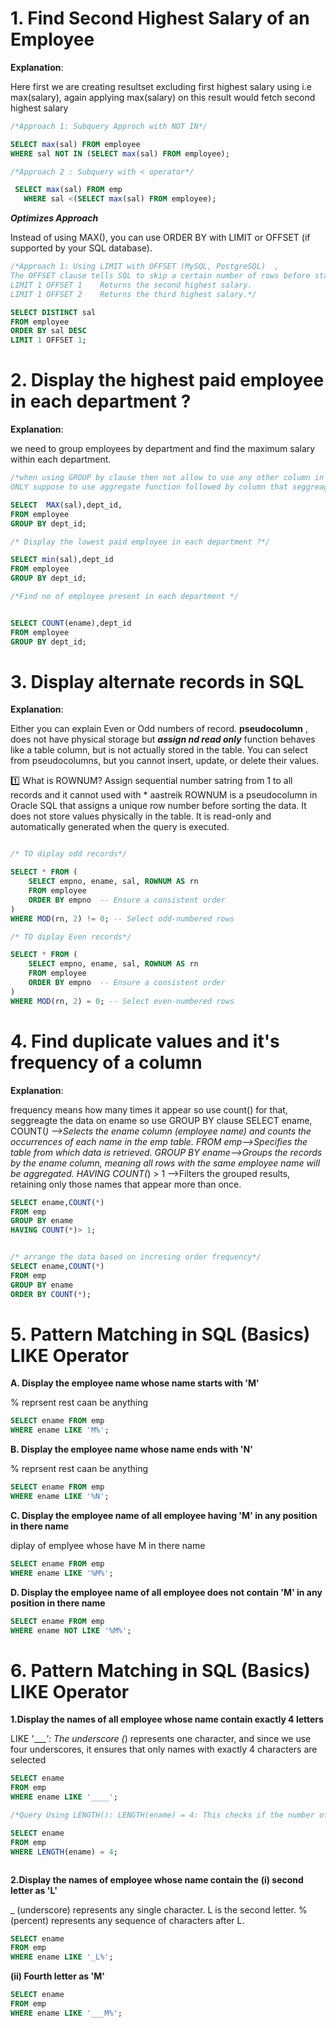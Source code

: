 # 1.  Find Second Highest Salary of an Employee
**Explanation**:



Here first we are creating resultset  excluding first highest salary using i.e max(salary),
again applying max(salary) on this result would fetch second highest salary

```sql
/*Approach 1: Subquery Approch with NOT IN*/

SELECT max(sal) FROM employee
WHERE sal NOT IN (SELECT max(sal) FROM employee);

/*Approach 2 : Subquery with < operator*/

 SELECT max(sal) FROM emp
   WHERE sal <(SELECT max(sal) FROM employee);
 ```

***Optimizes Approach***

Instead of using MAX(), you can use ORDER BY with LIMIT or OFFSET (if supported by your SQL database).



```sql
/*Approach 1: Using LIMIT with OFFSET (MySQL, PostgreSQL)  ,
The OFFSET clause tells SQL to skip a certain number of rows before starting to return results.
LIMIT 1 OFFSET 1	Returns the second highest salary.
LIMIT 1 OFFSET 2	Returns the third highest salary.*/

SELECT DISTINCT sal 
FROM employee
ORDER BY sal DESC 
LIMIT 1 OFFSET 1;

```


# 2. Display the highest paid employee in each department ?

**Explanation**:

we need to group employees by department and find the maximum salary within each department.

```sql
/*when using GROUP by clause then not allow to use any other column in select
ONLY suppose to use aggregate function followed by column that seggreagating*/

SELECT  MAX(sal),dept_id,
FROM employee 
GROUP BY dept_id;

/* Display the lowest paid employee in each department ?*/

SELECT min(sal),dept_id
FROM employee
GROUP BY dept_id;

/*Find no of employee present in each department */


SELECT COUNT(ename),dept_id
FROM employee
GROUP BY dept_id;

```

# 3. Display alternate records in SQL

**Explanation**:

Either you can explain Even or Odd numbers of record.
**pseudocolumn** , does not have physical storage but ***assign nd read only*** function behaves like a table column, but is not actually stored in the table. 
You can select from pseudocolumns, but you cannot insert, update, or delete their values.

1️⃣ What is ROWNUM?
Assign sequential number satring from 1 to all records and it cannot used with * aastreik
ROWNUM is a pseudocolumn in Oracle SQL that assigns a unique row number before sorting the data.
It does not store values physically in the table.
It is read-only and automatically generated when the query is executed.

```sql

/* TO diplay odd records*/

SELECT * FROM (
    SELECT empno, ename, sal, ROWNUM AS rn
    FROM employee 
    ORDER BY empno  -- Ensure a consistent order
) 
WHERE MOD(rn, 2) != 0; -- Select odd-numbered rows

/* TO diplay Even records*/

SELECT * FROM (
    SELECT empno, ename, sal, ROWNUM AS rn
    FROM employee 
    ORDER BY empno  -- Ensure a consistent order
) 
WHERE MOD(rn, 2) = 0; -- Select even-numbered rows


```

# 4. Find duplicate values and it's frequency of a column

**Explanation**:

frequency means how many times it appear so use count() for that, seggreagte the data on ename so use GROUP BY clause 
SELECT ename, COUNT(*) -->Selects the ename column (employee name) and counts the occurrences of each name in the emp table.
FROM emp-->Specifies the table from which data is retrieved.
GROUP BY ename-->Groups the records by the ename column, meaning all rows with the same employee name will be aggregated.
HAVING COUNT(*) > 1  -->Filters the grouped results, retaining only those names that appear more than once.

```sql
SELECT ename,COUNT(*)
FROM emp
GROUP BY ename
HAVING COUNT(*)> 1;


/* arrange the data based on incresing order frequency*/
SELECT ename,COUNT(*)
FROM emp
GROUP BY ename
ORDER BY COUNT(*);

```
# 5. Pattern Matching in SQL (Basics) LIKE Operator

**A. Display the employee name whose name starts with 'M'**

  % reprsent rest caan be anything

```sql
SELECT ename FROM emp
WHERE ename LIKE 'M%';
```


**B. Display the employee name whose name ends with 'N'**

  % reprsent rest caan be anything

```sql
SELECT ename FROM emp
WHERE ename LIKE '%N';
```

**C. Display the employee name of all employee having 'M' in any position in there name**

  diplay of emplyee whose have M in there name

```sql
SELECT ename FROM emp
WHERE ename LIKE '%M%';
```


**D. Display the employee name of all employee does not contain 'M' in any position in there name**

 

```sql
SELECT ename FROM emp
WHERE ename NOT LIKE '%M%';
```


# 6. Pattern Matching in SQL (Basics) LIKE Operator

**1.Display the names of all employee whose name contain exactly 4 letters**

  LIKE '____': The underscore (_) represents one character, and since we use four underscores, 
  it ensures that only names with exactly 4 characters are selected

```sql
SELECT ename
FROM emp
WHERE ename LIKE '____';

/*Query Using LENGTH(): LENGTH(ename) = 4: This checks if the number of characters in ename is exactly 4.*/

SELECT ename 
FROM emp 
WHERE LENGTH(ename) = 4;



```

**2.Display the names of  employee whose name contain the**
**(i) second letter as 'L'**

_ (underscore) represents any single character.
L is the second letter.
% (percent) represents any sequence of characters after L.

```sql
SELECT ename
FROM emp
WHERE ename LIKE '_L%';
```


**(ii) Fourth letter as 'M'**


```sql
SELECT ename
FROM emp
WHERE ename LIKE '___M%';
```

